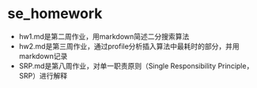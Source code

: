 # se_homework
- hw1.md是第二周作业，用markdown简述二分搜索算法
- hw2.md是第三周作业，通过profile分析插入算法中最耗时的部分，并用markdown记录
- SRP.md是第八周作业，对单一职责原则（Single Responsibility Principle，SRP）进行解释
